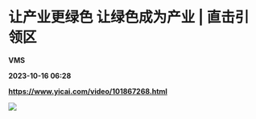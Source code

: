 # 让产业更绿色 让绿色成为产业 | 直击引领区
**VMS**

**2023-10-16 06:28**

**https://www.yicai.com/video/101867268.html**

![](http://imgcdn.yicai.com/vms-new/2023/09/21b18c5a5e0f66695d9cbd57a1dc8418_ERHH.jpg)